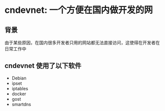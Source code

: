 # cndevnet: 一个方便在国内做开发的网

## 背景

由于某些原因，在国内很多开发者只用的网站都无法直接访问，这使得在开发者在日常工作中

## cndevnet 使用了以下软件

* Debian
* ipset
* iptables
* docker
* gost
* smartdns

